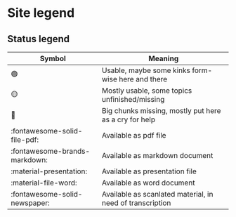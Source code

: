 # Site legend

## Status legend

| Symbol                        | Meaning                                                   |
|-------------------------------|-----------------------------------------------------------|
| :green_circle:                | Usable, maybe some kinks form-wise here and there         |
| :yellow_circle:               | Mostly usable, some topics unfinished/missing             |
| :red_circle:                  | Big chunks missing, mostly put here as a cry for help     |
| :fontawesome-solid-file-pdf:  | Available as pdf file                                     |
| :fontawesome-brands-markdown: | Available as markdown document                            |
| :material-presentation:       | Available as presentation file                            | 
| :material-file-word:          | Available as word document                                | 
| :fontawesome-solid-newspaper: | Available as scanlated material, in need of transcription |                        
